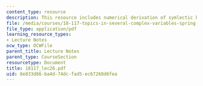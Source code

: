 ```yaml
---
content_type: resource
description: This resource includes numerical derivation of symlectic hodge theory.
file: /media/courses/18-117-topics-in-several-complex-variables-spring-2005/8e833d86ba4d74dcfad5ec67260d6fea_18117_lec26.pdf
file_type: application/pdf
learning_resource_types:
- Lecture Notes
ocw_type: OCWFile
parent_title: Lecture Notes
parent_type: CourseSection
resourcetype: Document
title: 18117_lec26.pdf
uid: 8e833d86-ba4d-74dc-fad5-ec67260d6fea
---
```

